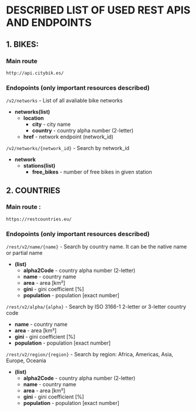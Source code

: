 # DESCRIBED LIST OF USED REST APIS AND ENDPOINTS


## 1. BIKES:

### Main route 
`http://api.citybik.es/`

### Endopoints (only important resources described)

`/v2/networks` - List of all avaliable bike networks

- **networks(list)**
	- **location**
		- **city**  - city name
		- **country** - country alpha number (2-letter)
	- **href** - network endpoint (network_id)

`/v2/networks/{network_id}` - Search by network_id

- **network**
	- **stations(list)**
		- **free_bikes** - number of free bikes in given station


## 2. COUNTRIES

### Main route :
`https://restcountries.eu/`

### Endopoints (only important resources described)

`/rest/v2/name/{name}` - Search by country name. It can be the native name or partial name

- **(list)**
	- **alpha2Code** - country alpha number (2-letter)
	- **name** - country name
	- **area** - area [km²]
	- **gini** - gini coefficient [%]
	- **population** - population [exact number]

`/rest/v2/alpha/{alpha}` - Search by ISO 3166-1 2-letter or 3-letter country code

- **name** - country name
- **area** - area [km²]
- **gini** - gini coefficient [%]
- **population** - population [exact number]

`/rest/v2/region/{region}` - Search by region: Africa, Americas, Asia, Europe, Oceania

- **(list)**
	- **alpha2Code** - country alpha number (2-letter)
	- **name** - country name
	- **area** - area [km²]
	- **gini** - gini coefficient [%]
	- **population** - population [exact number]
